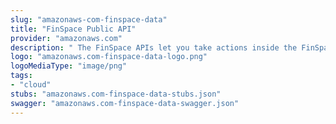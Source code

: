 ```yaml
---
slug: "amazonaws-com-finspace-data"
title: "FinSpace Public API"
provider: "amazonaws.com"
description: " The FinSpace APIs let you take actions inside the FinSpace."
logo: "amazonaws.com-finspace-data-logo.png"
logoMediaType: "image/png"
tags:
- "cloud"
stubs: "amazonaws.com-finspace-data-stubs.json"
swagger: "amazonaws.com-finspace-data-swagger.json"
---
```

